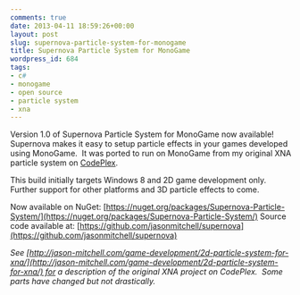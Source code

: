 ```yaml
---
comments: true
date: 2013-04-11 18:59:26+00:00
layout: post
slug: supernova-particle-system-for-monogame
title: Supernova Particle System for MonoGame
wordpress_id: 684
tags:
- c#
- monogame
- open source
- particle system
- xna
---
```


Version 1.0 of Supernova Particle System for MonoGame now available!  Supernova makes it easy to setup particle effects in your games developed using MonoGame.  It was ported to run on MonoGame from my original XNA particle system on [CodePlex](http://microstar.codeplex.com/).

This build initially targets Windows 8 and 2D game development only.  Further support for other platforms and 3D particle effects to come.

Now available on NuGet: [https://nuget.org/packages/Supernova-Particle-System/](https://nuget.org/packages/Supernova-Particle-System/)
Source code available at: [https://github.com/jasonmitchell/supernova](https://github.com/jasonmitchell/supernova)

_See [http://jason-mitchell.com/game-development/2d-particle-system-for-xna/](http://jason-mitchell.com/game-development/2d-particle-system-for-xna/) for a description of the original XNA project on CodePlex.  Some parts have changed but not drastically._
